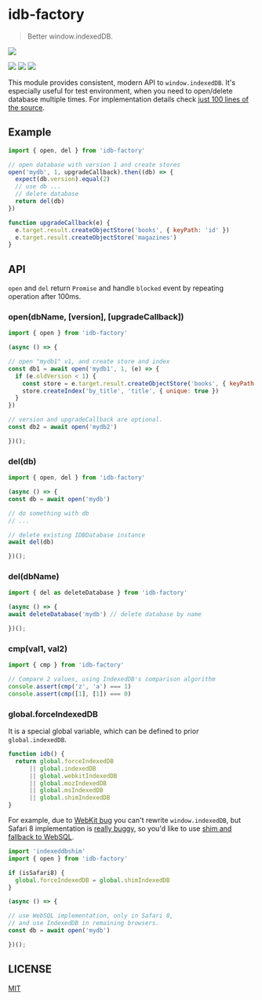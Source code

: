 # idb-factory

> Better window.indexedDB.

[![](https://saucelabs.com/browser-matrix/idb-factory.svg)](https://saucelabs.com/u/idb-factory)

[![](https://img.shields.io/npm/v/idb-factory.svg)](https://npmjs.org/package/idb-factory)
[![](https://img.shields.io/travis/treojs/idb-factory.svg)](https://travis-ci.org/treojs/idb-factory)
[![](http://img.shields.io/npm/dm/idb-factory.svg)](https://npmjs.org/package/idb-factory)

This module provides consistent, modern API to `window.indexedDB`.
It's especially useful for test environment, when you need to open/delete database multiple times.
For implementation details check [just 100 lines of the source](./src/index.js).

## Example

```js
import { open, del } from 'idb-factory'

// open database with version 1 and create stores
open('mydb', 1, upgradeCallback).then((db) => {
  expect(db.version).equal(2)
  // use db ...
  // delete database
  return del(db)
})

function upgradeCallback(e) {
  e.target.result.createObjectStore('books', { keyPath: 'id' })  
  e.target.result.createObjectStore('magazines')  
}
```

## API

`open` and `del` return `Promise` and handle `blocked` event by repeating operation after 100ms.

### open(dbName, [version], [upgradeCallback])

```js
import { open } from 'idb-factory'

(async () => {

// open "mydb1" v1, and create store and index
const db1 = await open('mydb1', 1, (e) => {
  if (e.oldVersion < 1) {
    const store = e.target.result.createObjectStore('books', { keyPath: 'isbn' })
    store.createIndex('by_title', 'title', { unique: true })
  }  
})

// version and upgradeCallback are optional.
const db2 = await open('mydb2')

})();
```

### del(db)

```js
import { open, del } from 'idb-factory'

(async () => {
const db = await open('mydb')

// do something with db
// ...

// delete existing IDBDatabase instance
await del(db)

})();
```

### del(dbName)

```js
import { del as deleteDatabase } from 'idb-factory'

(async () => {
await deleteDatabase('mydb') // delete database by name

})();
```

### cmp(val1, val2)

```js
import { cmp } from 'idb-factory'

// Compare 2 values, using IndexedDB's comparison algorithm
console.assert(cmp('z', 'a') === 1)
console.assert(cmp([1], [1]) === 0)
```

### global.forceIndexedDB

It is a special global variable, which can be defined to prior `global.indexedDB`.

```js
function idb() {
  return global.forceIndexedDB
      || global.indexedDB
      || global.webkitIndexedDB
      || global.mozIndexedDB
      || global.msIndexedDB
      || global.shimIndexedDB
}
```

For example, due to [WebKit bug](https://bugs.webkit.org/show_bug.cgi?id=137034) you can't rewrite
`window.indexedDB`, but Safari 8 implementation is [really buggy](https://gist.github.com/nolanlawson/08eb857c6b17a30c1b26),
so you'd like to use [shim and fallback to WebSQL](https://github.com/axemclion/IndexedDBShim).

```js
import 'indexeddbshim'
import { open } from 'idb-factory'

if (isSafari8) {
  global.forceIndexedDB = global.shimIndexedDB
}

(async () => {

// use WebSQL implementation, only in Safari 8,
// and use IndexedDB in remaining browsers.
const db = await open('mydb')

})();
```

## LICENSE

[MIT](./LICENSE)
